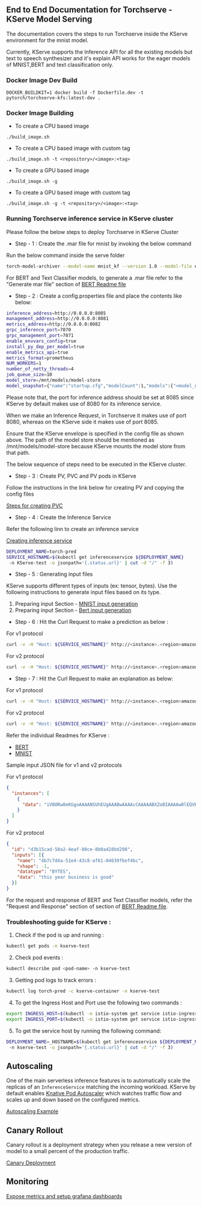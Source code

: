 ## End to End Documentation for Torchserve - KServe Model Serving

The documentation covers the steps to run Torchserve inside the KServe environment for the mnist model.

Currently, KServe supports the Inference API for all the existing models but text to speech synthesizer and it's explain API works for the eager models of MNIST,BERT and text classification only.

### Docker Image Dev Build

```
DOCKER_BUILDKIT=1 docker build -f Dockerfile.dev -t pytorch/torchserve-kfs:latest-dev .
```

### Docker Image Building

- To create a CPU based image

```
./build_image.sh
```

- To create a CPU based image with custom tag

```
./build_image.sh -t <repository>/<image>:<tag>
```

- To create a GPU based image

```
./build_image.sh -g
```

- To create a GPU based image with custom tag

```
./build_image.sh -g -t <repository>/<image>:<tag>
```

### Running Torchserve inference service in KServe cluster

Please follow the below steps to deploy Torchserve in KServe Cluster

- Step - 1 : Create the .mar file for mnist by invoking the below command

Run the below command inside the serve folder

```bash
torch-model-archiver --model-name mnist_kf --version 1.0 --model-file examples/image_classifier/mnist/mnist.py --serialized-file examples/image_classifier/mnist/mnist_cnn.pt --handler  examples/image_classifier/mnist/mnist_handler.py
```

For BERT and Text Classifier models, to generate a .mar file refer to the "Generate mar file" section of [BERT Readme file](kf_request_json/v2/bert/README.md)

- Step - 2 : Create a config.properties file and place the contents like below:

```bash
inference_address=http://0.0.0.0:8085
management_address=http://0.0.0.0:8081
metrics_address=http://0.0.0.0:8082
grpc_inference_port=7070
grpc_management_port=7071
enable_envvars_config=true
install_py_dep_per_model=true
enable_metrics_api=true
metrics_format=prometheus
NUM_WORKERS=1
number_of_netty_threads=4
job_queue_size=10
model_store=/mnt/models/model-store
model_snapshot={"name":"startup.cfg","modelCount":1,"models":{"<model_name>":{"1.0":{"defaultVersion":true,"marName":"<name of the mar file.>","minWorkers":1,"maxWorkers":5,"batchSize":1,"maxBatchDelay":5000,"responseTimeout":120}}}}
```

Please note that, the port for inference address should be set at 8085 since KServe by default makes use of 8080 for its inference service.

When we make an Inference Request, in Torchserve it makes use of port 8080, whereas on the KServe side it makes use of port 8085.

Ensure that the KServe envelope is specified in the config file as shown above. The path of the model store should be mentioned as /mnt/models/model-store because KServe mounts the model store from that path.

The below sequence of steps need to be executed in the KServe cluster.

- Step - 3 : Create PV, PVC and PV pods in KServe

Follow the instructions in the link below for creating PV and copying the config files

[Steps for creating PVC](https://github.com/kserve/kserve/blob/master/docs/samples/v1beta1/torchserve/model-archiver/README.md)


* Step - 4 : Create the Inference Service

Refer the following linn to create an inference service

[Creating inference service](https://github.com/kserve/kserve/blob/master/docs/samples/v1beta1/torchserve/README.md#create-the-inferenceservice)

```bash
DEPLOYMENT_NAME=torch-pred
SERVICE_HOSTNAME=$(kubectl get inferenceservice ${DEPLOYMENT_NAME}
 -n KServe-test -o jsonpath='{.status.url}' | cut -d "/" -f 3)
```

* Step - 5 : Generating input files

KServe supports different types of inputs (ex: tensor, bytes). Use the following instructions to generate input files based on its type.

1. Preparing input Section - [MNIST input generation](kf_request_json/v2/mnist/README.md) 
2. Preparing input Section - [Bert input generation](kf_request_json/v2/bert/README.md)


* Step - 6 : Hit the Curl Request to make a prediction as below :

For v1 protocol

```bash
curl -v -H "Host: ${SERVICE_HOSTNAME}" http://<instance>.<region>amazonaws.com/v1/models/<model-name>:predict -d @<path-to-input-file>
```

For v2 protocol

```bash
curl -v -H "Host: ${SERVICE_HOSTNAME}" http://<instance>.<region>amazonaws.com/v2/models/<model-name>/infer -d @<path-to-input-file>
```

* Step - 7 : Hit the Curl Request to make an explanation as below:

For v1 protocol

```bash
curl -v -H "Host: ${SERVICE_HOSTNAME}" http://<instance>.<region>amazonaws.com/v1/models/<model-name>:explain -d @<path-to-input-file>
```

For v2 protocol

```bash
curl -v -H "Host: ${SERVICE_HOSTNAME}" http://<instance>.<region>amazonaws.com/v2/models/<model-name>/explain -d @<path-to-input-file>
```

Refer the individual Readmes for KServe :

* [BERT](https://github.com/kserve/kserve/tree/master/docs/samples/v1beta1/torchserve/bert#readme)
* [MNIST](https://github.com/kserve/kserve/blob/master/docs/samples/v1beta1/torchserve/README.md)

Sample input JSON file for v1 and v2 protocols 

For v1 protocol

```json
{
  "instances": [
    {
      "data": "iVBORw0eKGgoAAAANSUhEUgAAABwAAAAcCAAAAABXZoBIAAAAw0lEQVR4nGNgGFggVVj4/y8Q2GOR83n+58/fP0DwcSqmpNN7oOTJw6f+/H2pjUU2JCSEk0EWqN0cl828e/FIxvz9/9cCh1zS5z9/G9mwyzl/+PNnKQ45nyNAr9ThMHQ/UG4tDofuB4bQIhz6fIBenMWJQ+7Vn7+zeLCbKXv6z59NOPQVgsIcW4QA9YFi6wNQLrKwsBebW/68DJ388Nun5XFocrqvIFH59+XhBAxThTfeB0r+vP/QHbuDCgr2JmOXoSsAAKK7bU3vISS4AAAAAElFTkSuQmCC"
    }
  ]
}
```

For v2 protocol

```json
{
  "id": "d3b15cad-50a2-4eaf-80ce-8b0a428bd298",
  "inputs": [{
    "name": "4b7c7d4a-51e4-43c8-af61-04639f6ef4bc",
    "shape": -1,
    "datatype": "BYTES",
    "data": "this year business is good"
  }]
}
```

For the request and response of BERT and Text Classifier models, refer the "Request and Response" section of section of [BERT Readme file](kf_request_json/v2/bert/README.md).

### Troubleshooting guide for KServe :

1. Check if the pod is up and running :

```bash
kubectl get pods -n kserve-test
```

2. Check pod events :

```bash
kubectl describe pod <pod-name> -n kserve-test
```

3. Getting pod logs to track errors :

```bash
kubectl log torch-pred -c kserve-container -n kserve-test
```

4. To get the Ingress Host and Port use the following two commands :

```bash
export INGRESS_HOST=$(kubectl -n istio-system get service istio-ingressgateway -o jsonpath='{.status.loadBalancer.ingress[0].hostname}')
export INGRESS_PORT=$(kubectl -n istio-system get service istio-ingressgateway -o jsonpath='{.spec.ports[?(@.name=="http2")].port}')
```

5. To get the service host by running the following command:

```bash
DEPLOYMENT_NAME=_HOSTNAME=$(kubectl get inferenceservice ${DEPLOYMENT_NAME}
 -n kserve-test -o jsonpath='{.status.url}' | cut -d "/" -f 3)
```

## Autoscaling
One of the main serverless inference features is to automatically scale the replicas of an `InferenceService` matching the incoming workload.
KServe by default enables [Knative Pod Autoscaler](https://knative.dev/docs/serving/autoscaling/) which watches traffic flow and scales up and down
based on the configured metrics.

[Autoscaling Example](https://github.com/kserve/kserve/blob/master/docs/samples/v1beta1/torchserve/autoscaling/README.md)

## Canary Rollout
Canary rollout is a deployment strategy when you release a new version of model to a small percent of the production traffic.

[Canary Deployment](https://github.com/kserve/kserve/blob/master/docs/samples/v1beta1/torchserve/canary/README.md)

## Monitoring
[Expose metrics and setup grafana dashboards](https://github.com/kserve/kserve/blob/master/docs/samples/v1beta1/torchserve/metrics/README.md)
